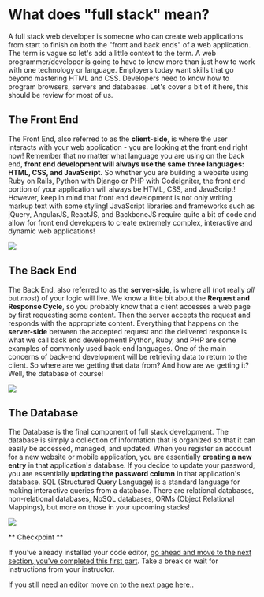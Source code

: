 # What does "full stack" mean?

A full stack web developer is someone who can create web applications from start to finish on both the "front and back ends" of a web application. The term is vague so let's add a little context to the term. A web programmer/developer is going to have to know more than just how to work with one technology or language. Employers today want skills that go beyond mastering HTML and CSS. Developers need to know how to program browsers, servers and databases. Let's cover a bit of it here, this should be review for most of us.

## The Front End

The Front End, also referred to as the **client-side**, is where the user interacts with your web application - you are looking at the front end right now! Remember that no matter what language you are using on the back end, **front end development will always use the same three languages: HTML, CSS, and JavaScript.** So whether you are building a website using Ruby on Rails, Python with Django or PHP with CodeIgniter, the front end portion of your application will always be HTML, CSS, and JavaScript! However, keep in mind that front end development is not only writing markup text with some styling! JavaScript libraries and frameworks such as jQuery, AngularJS, ReactJS, and BackboneJS require quite a bit of code and allow for front end developers to create extremely complex, interactive and dynamic web applications!

![](http://s3.amazonaws.com/General_V88/boomyeah/company_209/chapter_3935/handouts/chapter3935_7115_htmlcssjs.png)

## The Back End

The Back End, also referred to as the **server-side**, is where all (not really _all_ but _most_) of your logic will live. We know a little bit about the **Request and Response Cycle**, so you probably know that a client accesses a web page by first requesting some content. Then the server accepts the request and responds with the appropriate content. Everything that happens on the **server-side** between the accepted request and the delivered response is what we call back end development! Python, Ruby, and PHP are some examples of commonly used back-end languages. One of the main concerns of back-end development will be retrieving data to return to the client. So where are we getting that data from? And how are we getting it? Well, the database of course!

![](http://s3.amazonaws.com/General_V88/boomyeah/company_209/chapter_3935/handouts/chapter3935_7116_backend.png)

## The Database

The Database is the final component of full stack development. The database is simply a collection of information that is organized so that it can easily be accessed, managed, and updated. When you register an account for a new website or mobile application, you are essentially **creating a new entry** in that application's database. If you decide to update your password, you are essentially **updating the password column** in that application's database. SQL (Structured Query Language) is a standard language for making interactive queries from a database. There are relational databases, non-relational databases, NoSQL databases, ORMs (Object Relational Mappings), but more on those in your upcoming stacks!

![](http://s3.amazonaws.com/General_V88/boomyeah/company_209/chapter_3935/handouts/chapter3935_7117_database-erd.png)

** Checkpoint **

If you've already installed your code editor, [go ahead and move to the next section, you've completed this first part](./#). Take a break or wait for instructions from your instructor.

If you still need an editor [move on to the next page here.](./environment.md).